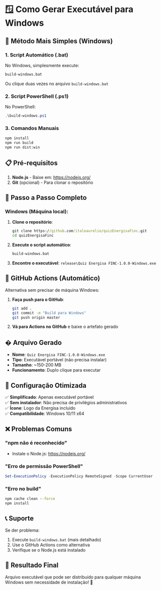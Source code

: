 # 🪟 Como Gerar Executável para Windows

## 🎯 **Método Mais Simples (Windows)**

### 1. **Script Automático (.bat)**
No Windows, simplesmente execute:
```cmd
build-windows.bat
```
Ou clique duas vezes no arquivo `build-windows.bat`

### 2. **Script PowerShell (.ps1)**
No PowerShell:
```powershell
.\build-windows.ps1
```

### 3. **Comandos Manuais**
```cmd
npm install
npm run build
npm run dist:win
```

## 📋 **Pré-requisitos**

1. **Node.js** - Baixe em: https://nodejs.org/
2. **Git** (opcional) - Para clonar o repositório

## 🚀 **Passo a Passo Completo**

### Windows (Máquina local):

1. **Clone o repositório**:
   ```cmd
   git clone https://github.com/italoaurelio/quizEnergisaFinc.git
   cd quizEnergisaFinc
   ```

2. **Execute o script automático**:
   ```cmd
   build-windows.bat
   ```

3. **Encontre o executável**: `release\Quiz Energisa FINC-1.0.0-Windows.exe`

## 🤖 **GitHub Actions (Automático)**

Alternativa sem precisar de máquina Windows:

1. **Faça push para o GitHub**:
   ```bash
   git add .
   git commit -m "Build para Windows"
   git push origin master
   ```

2. **Vá para Actions no GitHub** e baixe o artefato gerado

## � **Arquivo Gerado**

- **Nome**: `Quiz Energisa FINC-1.0.0-Windows.exe`
- **Tipo**: Executável portável (não precisa instalar)
- **Tamanho**: ~150-200 MB
- **Funcionamento**: Duplo clique para executar

## 🔧 **Configuração Otimizada**

✅ **Simplificado**: Apenas executável portável  
✅ **Sem instalador**: Não precisa de privilégios administrativos  
✅ **Ícone**: Logo da Energisa incluído  
✅ **Compatibilidade**: Windows 10/11 x64  

## ❌ **Problemas Comuns**

### "npm não é reconhecido"
- Instale o Node.js: https://nodejs.org/

### "Erro de permissão PowerShell"
```powershell
Set-ExecutionPolicy -ExecutionPolicy RemoteSigned -Scope CurrentUser
```

### "Erro no build"
```cmd
npm cache clean --force
npm install
```

## 📞 **Suporte**

Se der problema:
1. Execute `build-windows.bat` (mais detalhado)
2. Use o GitHub Actions como alternativa
3. Verifique se o Node.js está instalado

## 🎯 **Resultado Final**

Arquivo executável que pode ser distribuído para qualquer máquina Windows sem necessidade de instalação! 🚀
